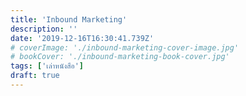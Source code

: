 ```yaml
---
title: 'Inbound Marketing'
description: ''
date: '2019-12-16T16:30:41.739Z'
# coverImage: './inbound-marketing-cover-image.jpg'
# bookCover: './inbound-marketing-book-cover.jpg'
tags: ['เล่าหนังสือ']
draft: true
---
```

